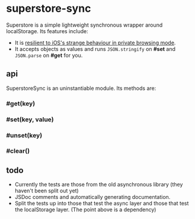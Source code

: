 # superstore-sync

Superstore is a simple lightweight synchronous wrapper around localStorage.  Its features include:

- It is [resilient to iOS's strange behaviour in private browsing mode](http://stackoverflow.com/questions/14555347/html5-localstorage-doesnt-works-in-ios-safari-private-browsing).
- It accepts objects as values and runs `JSON.stringify` on **#set** and `JSON.parse` on **#get** for you.

## api

SuperstoreSync is an uninstantiable module.  Its methods are:

### #get(key)

### #set(key, value)

### #unset(key)

### #clear()

## todo

- Currently the tests are those from the old asynchronous library (they haven't been split out yet)
- JSDoc comments and automatically generating documentation.
- Split the tests up into those that test the async layer and those that test the localStorage layer.  (The point above is a dependency)
